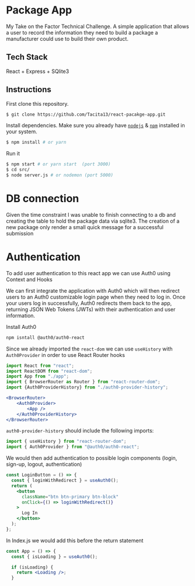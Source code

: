 # Package App

My Take on the Factor Technical Challenge.
A simple application that allows a user to record the information they need to build a package a manufacturer could use to build their own product.

## Tech Stack
React + Express + SQlite3

## Instructions

First clone this repository.
```bash
$ git clone https://github.com/Tacita13/react-pacakge-app.git
```

Install dependencies. Make sure you already have [`nodejs`](https://nodejs.org/en/) & [`npm`](https://www.npmjs.com/) installed in your system.

```bash
$ npm install # or yarn
```

Run it
```bash
$ npm start # or yarn start  (port 3000)
$ cd src/
$ node server.js # or nodemon (port 5000)
```

# DB connection
Given the time constraint I was unable to finish connecting to a db and creating the table to hold the package data via sqlite3. The creation of a new package only render a small quick message for a successful submission

# Authentication
To add user authentication to this react app we can use Auth0 using Context and Hooks

We can first integrate the application with Auth0 which will then redirect users to an Auth0 customizable login page when they need to log in. Once your users log in successfully, Auth0 redirects them back to the app, returning JSON Web Tokens (JWTs) with their authentication and user information.

Install Auth0

``` bash
npm isntall @auth0/auth0-react
```

Since we already imported the `react-dom` we can use `useHistory` with `Auth0Provider` in order to use React Router hooks

```jsx
import React from "react";
import ReactDOM from "react-dom";
import App from "./app";
import { BrowserRouter as Router } from "react-router-dom";
import {Auth0ProviderHistory} from "./auth0-provider-history";

<BrowserRouter>
	<Auth0Provider>
 		<App />
	</Auth0ProviderHistory>
</BrowserRouter>
```

`auth0-provider-history` should include the following imports:

``` jsx
import { useHistory } from "react-router-dom";
import { Auth0Provider } from "@auth0/auth0-react";
```

We would then add authentication to possible login components (login, sign-up, logout, authentication)

```jsx
const LoginButton = () => {
  const { loginWithRedirect } = useAuth0();
  return (
    <button
      className="btn btn-primary btn-block"
      onClick={() => loginWithRedirect()}
    >
      Log In
    </button>
  );
};
```

In Index.js we would add this before the return statement

```jsx
const App = () => {
  const { isLoading } = useAuth0();

  if (isLoading) {
    return <Loading />;
  }
```
